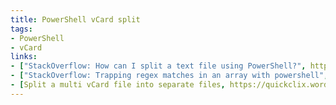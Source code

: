 ```yaml
---
title: PowerShell vCard split
tags:
- PowerShell
- vCard
links:
- ["StackOverflow: How can I split a text file using PowerShell?", https://stackoverflow.com/a/2646125/146360]
- ["StackOverflow: Trapping regex matches in an array with powershell", https://stackoverflow.com/a/50669497/146360]
- [Split a multi vCard file into separate files, https://quickclix.wordpress.com/2011/07/04/notesvcardexpor/]
---
```

